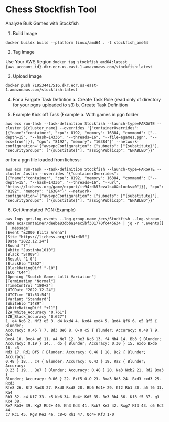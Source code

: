 # Chess Stockfish Tool

Analyze Bulk Games with Stockfish

1. Build Image

`docker buildx build --platform linux/amd64 . -t stockfish_amd64`

2. Tag Image

Use Your AWS Region
`docker tag stockfish_amd64:latest {aws_account_id}.dkr.ecr.us-east-1.amazonaws.com/stockfish:latest`

3. Upload Image

`docker push 719534417516.dkr.ecr.us-east-1.amazonaws.com/stockfish:latest`

4. For a Fargate Task Defintion
  a. Create Task Role (read only of directory for your pgns uploaded to s3)
  b. Create Task Definition

5. Example Kick off Task (Example
  a. With games in pgn folder

```
aws ecs run-task --task-definition Stockfish --launch-type=FARGATE --cluster ${cluster_name} --overrides '{"containerOverrides": [{"name":"container", "cpu": 8192, "memory": 16384, "command": ["--depth=15", "--hash=14336", "--threads=16", "--file=agames.pgn", "--ecs=true"]}], "cpu": "8192", "memory": "16384"}' --network-configuration='{"awsvpcConfiguration": {"subnets": ["{substitute}"], "securityGroups": ["{substitute}"], "assignPublicIp": "ENABLED"}}'
```

or for a pgn file loaded from lichess:

```
aws ecs run-task --task-definition Stockfish --launch-type=FARGATE --cluster Justin --overrides '{"containerOverrides": [{"name":"container", "cpu": 8192, "memory": 16384, "command": ["--depth=15", "--hash=14336", "--threads=16", "--url", "https://lichess.org/game/export/it94rdk5?evals=0&clocks=0"]}], "cpu": "8192", "memory": "16384"}' --network-configuration='{"awsvpcConfiguration": {"subnets": ["{substitute}"], "securityGroups": ["{substitute}"], "assignPublicIp": "ENABLED"}}'
```

6. Get Annotated PGN (Example)

```
aws logs get-log-events --log-group-name /ecs/Stockfish --log-stream-name ecs/container/deebe83dbba14ec5bf301770fc445634 | jq -r '.events[] | .message' 
[Event "≤2000 Blitz Arena"]
[Site "https://lichess.org/it94rdk5"]
[Date "2022.12.24"]
[Round "?"]
[White "Justinba1010"]
[Black "ST009"]
[Result "1-0"]
[BlackElo "1862"]
[BlackRatingDiff "-10"]
[ECO "C44"]
[Opening "Scotch Game: Lolli Variation"]
[Termination "Normal"]
[TimeControl "180+2"]
[UTCDate "2022.12.24"]
[UTCTime "01:53:54"]
[Variant "Standard"]
[WhiteElo "1489"]
[WhiteRatingDiff "+11"]
[ZA_White_Accuracy "0.761"]
[ZB_Black_Accuracy "0.627"]
1. e4 Nc6 2. Nf3 e5 3. d4 Nxd4 4. Nxd4 exd4 5. Qxd4 Qf6 6. e5 Qf5 { Blunder;
Accuracy: 0.45 } 7. Bd3 Qe6 8. O-O c5 { Blunder; Accuracy: 0.48 } 9. Qc4
Qxc4 10. Bxc4 a6 11. a4 Ne7 12. Be3 Nc6 13. f4 Nb4 14. Bb3 { Blunder;
Accuracy: 0.19 } 14... d5 { Blunder; Accuracy: 0.30 } 15. exd6 Bxd6 16. c3
Nd3 17. Rd1 Bf5 { Blunder; Accuracy: 0.46 } 18. Bc2 { Blunder; Accuracy:
0.48 } 18... c4 { Blunder; Accuracy: 0.43 } 19. Ra2 { Blunder; Accuracy:
0.23 } 19... Be7 { Blunder; Accuracy: 0.48 } 20. Na3 Nxb2 21. Rd2 Bxa3 {
Blunder; Accuracy: 0.06 } 22. Bxf5 O-O 23. Rxa3 Nd3 24. Bxd3 cxd3 25. Rxd3
Rfe8 26. Bf2 Rad8 27. Rxd8 Rxd8 28. Bb6 Rd1+ 29. Kf2 Rb1 30. a5 f6 31. Ra4
Rb3 32. c4 Kf7 33. c5 Ke6 34. Re4+ Kd5 35. Re3 Rb4 36. Kf3 f5 37. g3 Kc4 38.
Re7 Rb3+ 39. Kg2 Rb2+ 40. Kh3 Kd3 41. Rxb7 Ke3 42. Rxg7 Kf3 43. c6 Rc2 44.
c7 Rc1 45. Rg8 Ke2 46. c8=Q Rh1 47. Qc4+ Kf3 1-0
```
